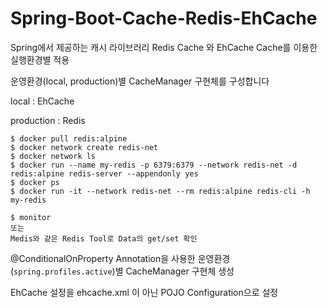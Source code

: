 # Spring-Boot-Cache-Redis-EhCache
Spring에서 제공하는 캐시 라이브러리 Redis Cache 와 EhCache Cache를 이용한 실행환경별 적용


운영환경(local, production)별 CacheManager 구현체를 구성합니다


local : EhCache

production : Redis

```
$ docker pull redis:alpine  
$ docker network create redis-net
$ docker network ls
$ docker run --name my-redis -p 6379:6379 --network redis-net -d redis:alpine redis-server --appendonly yes
$ docker ps
$ docker run -it --network redis-net --rm redis:alpine redis-cli -h my-redis

$ monitor 
또는
Medis와 같은 Redis Tool로 Data의 get/set 확인
```

@ConditionalOnProperty Annotation을 사용한 운영환경(`spring.profiles.active`)별 CacheManager 구현체 생성

EhCache 설정을 ehcache.xml 이 아닌 POJO Configuration으로 설정
